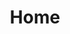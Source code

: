 ---
home: true
title: Home
heroImage: /images/hero.jpg
actions:
  - text: Get Started
    link: /guide/README.md
    type: primary
  - text: Comparison
    link: /guide/comparison.md
    type: secondary
features:
  - title: Bleeding edge
    details: Because dropping legacy versions of both PHP & Laravel benefits in multiple sides.
  - title: Brainless implementation
    details: Write almost no code to achieve a JSON:API in your Laravel application.
  - title: Built-in query builder
    details: With a powerful query builder that enforces security and allows many posibilities to your 3rd parties.
footer: MIT Licensed | Copyright © 2022 Open Southeners
---